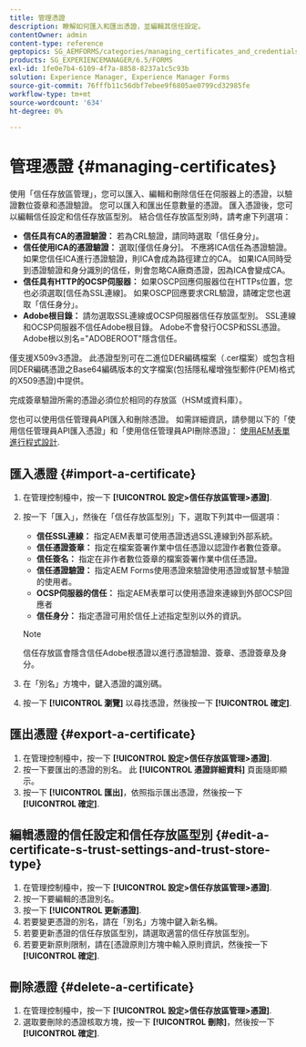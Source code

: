 ```yaml
---
title: 管理憑證
description: 瞭解如何匯入和匯出憑證，並編輯其信任設定。
contentOwner: admin
content-type: reference
geptopics: SG_AEMFORMS/categories/managing_certificates_and_credentials
products: SG_EXPERIENCEMANAGER/6.5/FORMS
exl-id: 1fe0e7b4-6109-4f7a-8858-8237a1c5c93b
solution: Experience Manager, Experience Manager Forms
source-git-commit: 76fffb11c56dbf7ebee9f6805ae0799cd32985fe
workflow-type: tm+mt
source-wordcount: '634'
ht-degree: 0%

---
```


# 管理憑證 {#managing-certificates}

使用「信任存放區管理」，您可以匯入、編輯和刪除信任在伺服器上的憑證，以驗證數位簽章和憑證驗證。 您可以匯入和匯出任意數量的憑證。 匯入憑證後，您可以編輯信任設定和信任存放區型別。 結合信任存放區型別時，請考慮下列選項：

* **信任具有CA的憑證驗證：** 若為CRL驗證，請同時選取「信任身分」。
* **信任使用ICA的憑證驗證：** 選取[僅信任身分]。 不應將ICA信任為憑證驗證。 如果您信任ICA進行憑證驗證，則ICA會成為路徑建立的CA。 如果ICA同時受到憑證驗證和身分識別的信任，則會忽略CA廠商憑證，因為ICA會變成CA。
* **信任具有HTTP的OCSP伺服器：** 如果OSCP回應伺服器位在HTTPs位置，您也必須選取[信任為SSL連線]。 如果OSCP回應要求CRL驗證，請確定您也選取「信任身分」。
* **Adobe根目錄：** 請勿選取SSL連線或OCSP伺服器信任存放區型別。 SSL連線和OCSP伺服器不信任Adobe根目錄。 Adobe不會發行OCSP和SSL憑證。 Adobe根以別名=&quot;ADOBEROOT&quot;隱含信任。

僅支援X509v3憑證。 此憑證型別可在二進位DER編碼檔案（.cer檔案）或包含相同DER編碼憑證之Base64編碼版本的文字檔案(包括隱私權增強型郵件(PEM)格式的X509憑證)中提供。

完成簽章驗證所需的憑證必須位於相同的存放區（HSM或資料庫）。

您也可以使用信任管理員API匯入和刪除憑證。 如需詳細資訊，請參閱以下的「使用信任管理員API匯入憑證」和「使用信任管理員API刪除憑證」： [使用AEM表單進行程式設計](https://www.adobe.com/go/learn_aemforms_programming_63).

## 匯入憑證 {#import-a-certificate}

1. 在管理控制檯中，按一下 **[!UICONTROL 設定>信任存放區管理>憑證]**.
1. 按一下「匯入」，然後在「信任存放區型別」下，選取下列其中一個選項：

   * **信任SSL連線：** 指定AEM表單可使用憑證透過SSL連線到外部系統。
   * **信任憑證簽章：** 指定在檔案簽署作業中信任憑證以認證作者數位簽章。
   * **信任簽名：** 指定在非作者數位簽章的檔案簽署作業中信任憑證。
   * **信任憑證驗證：** 指定AEM Forms使用憑證來驗證使用憑證或智慧卡驗證的使用者。
   * **OCSP伺服器的信任：** 指定AEM表單可以使用憑證來連線到外部OCSP回應者
   * **信任身分：** 指定憑證可用於信任上述指定型別以外的資訊。

   >[!NOTE]
   >
   >信任存放區會隱含信任Adobe根憑證以進行憑證驗證、簽章、憑證簽章及身分。

1. 在「別名」方塊中，鍵入憑證的識別碼。
1. 按一下 **[!UICONTROL 瀏覽]** 以尋找憑證，然後按一下 **[!UICONTROL 確定]**.

## 匯出憑證 {#export-a-certificate}

1. 在管理控制檯中，按一下 **[!UICONTROL 設定>信任存放區管理>憑證]**.
1. 按一下要匯出的憑證的別名。 此 **[!UICONTROL 憑證詳細資料]** 頁面隨即顯示。
1. 按一下 **[!UICONTROL 匯出]**，依照指示匯出憑證，然後按一下 **[!UICONTROL 確定]**.

## 編輯憑證的信任設定和信任存放區型別 {#edit-a-certificate-s-trust-settings-and-trust-store-type}

1. 在管理控制檯中，按一下 **[!UICONTROL 設定>信任存放區管理>憑證]**.
1. 按一下要編輯的憑證別名。
1. 按一下 **[!UICONTROL 更新憑證]**.
1. 若要變更憑證的別名，請在「別名」方塊中鍵入新名稱。
1. 若要更新憑證的信任存放區型別，請選取適當的信任存放區型別。
1. 若要更新原則限制，請在[憑證原則]方塊中輸入原則資訊，然後按一下 **[!UICONTROL 確定]**.

## 刪除憑證 {#delete-a-certificate}

1. 在管理控制檯中，按一下 **[!UICONTROL 設定>信任存放區管理>憑證]**.
1. 選取要刪除的憑證核取方塊，按一下 **[!UICONTROL 刪除]**，然後按一下 **[!UICONTROL 確定]**.
